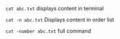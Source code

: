 ``` cat abc.txt ```
displays content in terminal

``` cat -n abc.txt ```
Displays content in order list

``` cat -number abc.txt ```
full command